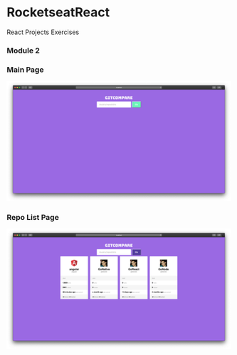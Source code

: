 # RocketseatReact

React Projects Exercises

### Module 2

### Main Page

![MainPage](https://raw.githubusercontent.com/petrovick/GoReact/master/module2/SolutionItems/Images/image1_mainpage.png)

### Repo List Page

![MainPage](https://raw.githubusercontent.com/petrovick/GoReact/master/module2/SolutionItems/Images/image2_repolist.png)
